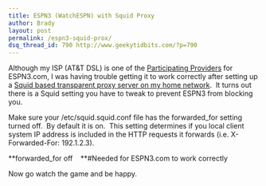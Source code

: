 ```yaml
---
title: ESPN3 (WatchESPN) with Squid Proxy
author: Brady
layout: post
permalink: /espn3-squid-prox/
dsq_thread_id: 790 http://www.geekytidbits.com/?p=790
---
```

Although my ISP (AT&T DSL) is one of the <a href="http://espn.go.com/espn3/affList" target="_blank">Participating Providers</a> for ESPN3.com, I was having trouble getting it to work correctly after setting up a <a href="/transparent-content-filtering-proxy/" target="_blank">Squid based transparent proxy server on my home network</a>.  It turns out there is a Squid setting you have to tweak to prevent ESPN3 from blocking you.

Make sure your /etc/squid.squid.conf file has the forwarded_for setting turned off.  By default it is on.  This setting determines if you local client system IP address is included in the HTTP requests it forwards (i.e. X-Forwarded-For: 192.1.2.3).

**forwarded_for off    **#Needed for ESPN3.com to work correctly

Now go watch the game and be happy.
